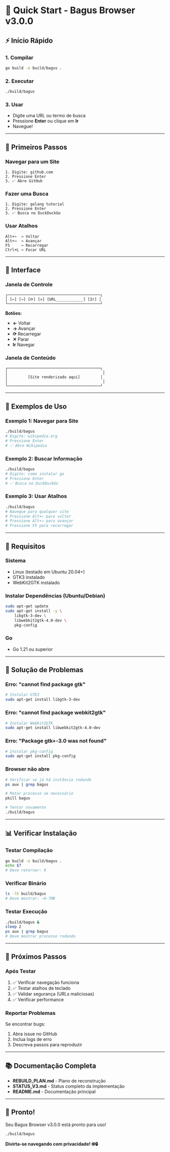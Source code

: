 # 🚀 Quick Start - Bagus Browser v3.0.0

## ⚡ Início Rápido

### 1. Compilar
```bash
go build -o build/bagus .
```

### 2. Executar
```bash
./build/bagus
```

### 3. Usar
- Digite uma URL ou termo de busca
- Pressione **Enter** ou clique em **Ir**
- Navegue!

---

## 🎯 Primeiros Passos

### Navegar para um Site
```
1. Digite: github.com
2. Pressione Enter
3. ✅ Abre GitHub
```

### Fazer uma Busca
```
1. Digite: golang tutorial
2. Pressione Enter
3. ✅ Busca no DuckDuckGo
```

### Usar Atalhos
```
Alt+←  → Voltar
Alt+→  → Avançar
F5     → Recarregar
Ctrl+L → Focar URL
```

---

## 🎨 Interface

### Janela de Controle
```
┌─────────────────────────────────────────┐
│ [←] [→] [⟳] [✕] [URL____________] [Ir] │
└─────────────────────────────────────────┘
```

**Botões:**
- **←** Voltar
- **→** Avançar
- **⟳** Recarregar
- **✕** Parar
- **Ir** Navegar

### Janela de Conteúdo
```
┌─────────────────────────────────────────┐
│                                          │
│         [Site renderizado aqui]         │
│                                          │
└─────────────────────────────────────────┘
```

---

## 📝 Exemplos de Uso

### Exemplo 1: Navegar para Site
```bash
./build/bagus
# Digite: wikipedia.org
# Pressione Enter
# ✅ Abre Wikipedia
```

### Exemplo 2: Buscar Informação
```bash
./build/bagus
# Digite: como instalar go
# Pressione Enter
# ✅ Busca no DuckDuckGo
```

### Exemplo 3: Usar Atalhos
```bash
./build/bagus
# Navegue para qualquer site
# Pressione Alt+← para voltar
# Pressione Alt+→ para avançar
# Pressione F5 para recarregar
```

---

## 🔧 Requisitos

### Sistema
- Linux (testado em Ubuntu 20.04+)
- GTK3 instalado
- WebKit2GTK instalado

### Instalar Dependências (Ubuntu/Debian)
```bash
sudo apt-get update
sudo apt-get install -y \
    libgtk-3-dev \
    libwebkit2gtk-4.0-dev \
    pkg-config
```

### Go
- Go 1.21 ou superior

---

## 🐛 Solução de Problemas

### Erro: "cannot find package gtk"
```bash
# Instalar GTK3
sudo apt-get install libgtk-3-dev
```

### Erro: "cannot find package webkit2gtk"
```bash
# Instalar WebKit2GTK
sudo apt-get install libwebkit2gtk-4.0-dev
```

### Erro: "Package gtk+-3.0 was not found"
```bash
# Instalar pkg-config
sudo apt-get install pkg-config
```

### Browser não abre
```bash
# Verificar se já há instância rodando
ps aux | grep bagus

# Matar processo se necessário
pkill bagus

# Tentar novamente
./build/bagus
```

---

## 📊 Verificar Instalação

### Testar Compilação
```bash
go build -o build/bagus .
echo $?
# Deve retornar: 0
```

### Verificar Binário
```bash
ls -lh build/bagus
# Deve mostrar: ~6-7MB
```

### Testar Execução
```bash
./build/bagus &
sleep 2
ps aux | grep bagus
# Deve mostrar processo rodando
```

---

## 🎯 Próximos Passos

### Após Testar
1. ✅ Verificar navegação funciona
2. ✅ Testar atalhos de teclado
3. ✅ Validar segurança (URLs maliciosas)
4. ✅ Verificar performance

### Reportar Problemas
Se encontrar bugs:
1. Abra issue no GitHub
2. Inclua logs de erro
3. Descreva passos para reproduzir

---

## 📚 Documentação Completa

- **REBUILD_PLAN.md** - Plano de reconstrução
- **STATUS_V3.md** - Status completo da implementação
- **README.md** - Documentação principal

---

## 🎊 Pronto!

Seu Bagus Browser v3.0.0 está pronto para uso!

```bash
./build/bagus
```

**Divirta-se navegando com privacidade! 🌐🔒**
